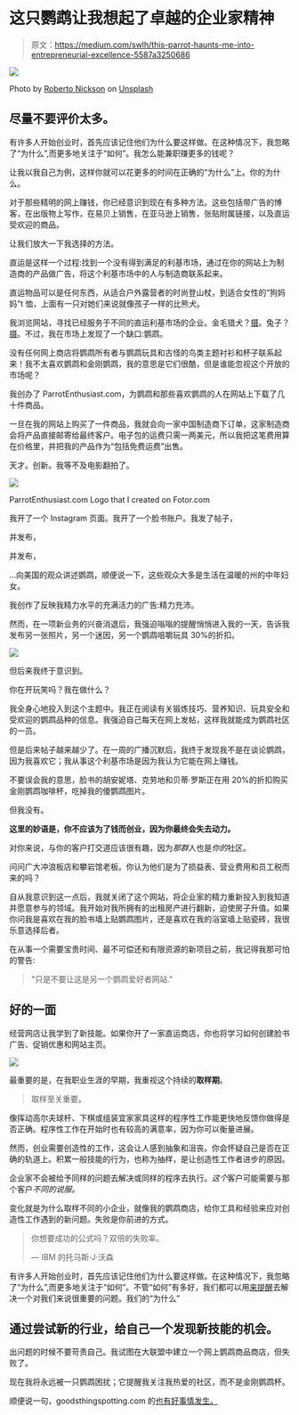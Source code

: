 # 这只鹦鹉让我想起了卓越的企业家精神

> 原文：<https://medium.com/swlh/this-parrot-haunts-me-into-entrepreneurial-excellence-5587a3250686>

![](img/a95f7320cb24d660b40bf9973661b528.png)

Photo by [Roberto Nickson](https://unsplash.com/@rpnickson?utm_source=medium&utm_medium=referral) on [Unsplash](https://unsplash.com?utm_source=medium&utm_medium=referral)

## 尽量不要评价太多。

有许多人开始创业时，首先应该记住他们为什么要这样做。在这种情况下，我忽略了“为什么”,而更多地关注于“如何”。我怎么能兼职赚更多的钱呢？

让我以我自己为例，这样你就可以花更多的时间在正确的“为什么”上。你的为什么。

对于那些精明的网上赚钱，你已经意识到现在有多种方法。这些包括带广告的博客，在出版物上写作，在易贝上销售，在亚马逊上销售，张贴附属链接，以及直运受欢迎的商品。

让我们放大一下我选择的方法。

直运是这样一个过程:找到一个没有得到满足的利基市场，通过在你的网站上为制造商的产品做广告，将这个利基市场中的人与制造商联系起来。

直运物品可以是任何东西，从适合户外露营者的时尚登山杖，到适合女性的“狗妈妈”t 恤，上面有一只对她们来说就像孩子一样的比熊犬。

我浏览网站，寻找已经服务于不同的直运利基市场的企业。金毛猎犬？[摄](https://www.officialgoldenretriever.com/shop-online?page=1)。兔子？[摄](http://www.bunnybunchboutique.com/store/)。不过，我在市场上发现了一个缺口:鹦鹉。

没有任何网上商店将鹦鹉所有者与鹦鹉玩具和古怪的鸟类主题衬衫和杯子联系起来！我不太喜欢鹦鹉和金刚鹦鹉，我的意思是它们很酷，但是谁能忽视这个开放的市场呢？

我创办了 ParrotEnthusiast.com，为鹦鹉和那些喜欢鹦鹉的人在网站上下载了几十件商品。

一旦在我的网站上购买了一件商品，我就会向一家中国制造商下订单，这家制造商会将产品直接邮寄给最终客户。电子包的运费只需一两美元，所以我把这笔费用算在价格里，并把我的产品作为“包括免费运费”出售。

天才。创新。我等不及电影翻拍了。

![](img/115aea5c603175bdb7b6322112868e89.png)

ParrotEnthusiast.com Logo that I created on Fotor.com

我开了一个 Instagram 页面。我开了一个脸书账户。我发了帖子，

并发布，

并发布，

…向美国的观众讲述鹦鹉，顺便说一下，这些观众大多是生活在温暖的州的中年妇女。

我创作了反映我精力水平的充满活力的广告:精力充沛。

然而，在一项新业务的兴奋消退后，我强迫嗡嗡的提醒悄悄进入我的一天，告诉我发布另一张照片，另一个迷因，另一个鹦鹉咀嚼玩具 30%的折扣。

![](img/117bd738e6dbc48ed59b722ae3549533.png)

但后来我终于意识到。

你在开玩笑吗？我在做什么？

我全身心地投入到这个主题中。我正在阅读有关锻炼技巧、营养知识、玩具安全和受欢迎的鹦鹉品种的信息。我强迫自己每天在网上发帖，这样我就能成为鹦鹉社区的一员。

但是后来帖子越来越少了。在一周的广播沉默后，我终于发现我不是在谈论鹦鹉，因为我喜欢它；我从事这个利基市场是因为我认为它能在网上赚钱。

不要误会我的意思，脸书的胡安妮塔、克劳地和贝蒂·罗斯正在用 20%的折扣购买金刚鹦鹉咖啡杯，吃掉我的傻鹦鹉图片。

但我没有。

**这里的妙语是，你不应该为了钱而创业，因为你最终会失去动力。**

对你来说，与你的客户打交道应该很有趣，因为*那群*人也是*你的*社区。

问问广大冲浪板店和攀岩馆老板。你认为他们是为了损益表、营业费用和员工税而来的吗？

自从我意识到这一点后，我就关闭了这个网站，将企业家的精力重新投入到我知道并愿意参与的领域。我开始对我所拥有的出租房产进行翻新，迫使房子升值。如果你问我是喜欢在我的脸书墙上贴鹦鹉图片，还是喜欢在我的浴室墙上贴瓷砖，我很乐意选择后者。

在从事一个需要宝贵时间、最不可偿还和有限资源的新项目之前，我记得我那可怕的警告:

> "只是不要让这是另一个鹦鹉爱好者网站."

## 好的一面

经营网店让我学到了新技能。如果你开了一家直运商店，你也将学习如何创建脸书广告、促销优惠和网站主页。

![](img/1a52ca58f860b3210c4ffe5d91af1564.png)

最重要的是，在我职业生涯的早期，我重视这个持续的**取样期**。

> 取样至关重要。

像挥动高尔夫球杆、下棋或组装宜家家具这样的程序性工作能更快地反馈你做得是否正确。程序性工作在开始时也有较高的满意率，因为你可以衡量进展。

然而，创业需要创造性的工作，这会让人感到抽象和沮丧。你会怀疑自己是否在正确的轨道上。积累一般技能的行为，也称为抽样，是让创造性工作者进步的原因。

企业家不会被给予同样的问题去解决或同样的程序去执行。*这个*客户可能需要与那个客户*不同的说服。*

变化就是为什么取样不同的小企业，就像我的鹦鹉商店，给你工具和经验来应对创造性工作遇到的新问题。失败是你前进的方式。

> 你想要成功的公式吗？双倍的失败率。
> 
> — IBM 的托马斯·J·沃森

有许多人开始创业时，首先应该记住他们为什么要这样做。在这种情况下，我忽略了“为什么”,而更多地关注于“如何”。不管“如何”有多好，我们都可以用[来提醒](/@scottwritescopy/want-to-ask-the-right-questions-place-a-tennis-ball-on-your-desk-a7e0e73ac2af)去解决一个对我们来说很重要的问题。我们的“为什么”

## **通过尝试新的行业，给自己一个发现新技能的机会。**

出问题的时候不要苛责自己。我试图在大联盟中建立一个网上鹦鹉商品商店，但失败了。

现在我将永远被一只鹦鹉困扰；它提醒我关注我热爱的社区，而不是金刚鹦鹉杯。

顺便说一句，goodsthingspotting.com 的[也有好事情发生。](https://goodthingspotting.com/)